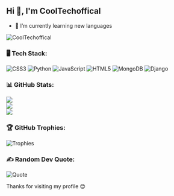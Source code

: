 ## Hi 👋, I'm CoolTechoffical
- 🌱 I’m currently learning new languages

<p align="left">
  <img src="https://komarev.com/ghpvc/?username=CoolTechoffical-Tg&label=Profile%20views&color=129e00&style=plastic" alt="CoolTechoffical" />
</p>

### 🖥️ Tech Stack:
![CSS3](https://img.shields.io/badge/-CSS3-1572B6?style=flat-square&logo=css3)
![Python](https://img.shields.io/badge/-Python-3776AB?style=flat-square&logo=python)
![JavaScript](https://img.shields.io/badge/-JavaScript-F7DF1E?style=flat-square&logo=javascript)
![HTML5](https://img.shields.io/badge/-HTML5-E34F26?style=flat-square&logo=html5)
![MongoDB](https://img.shields.io/badge/-MongoDB-47A248?style=flat-square&logo=mongodb)
![Django](https://img.shields.io/badge/-Django-092E20?style=flat-square&logo=django)

### 📊 GitHub Stats:
![](https://github-readme-stats.vercel.app/api?username=CoolTechoffical&theme=highcontrast&hide_border=false&include_all_commits=true&count_private=true)<br/>
![](https://github-readme-streak-stats.herokuapp.com/?user=CoolTechoffical&theme=highcontrast&hide_border=false)<br/>
![](https://github-readme-stats.vercel.app/api/top-langs/?username=CoolTechoffical&theme=highcontrast&hide_border=false&include_all_commits=true&count_private=true&layout=compact)

### 🏆 GitHub Trophies:
![Trophies](https://github-profile-trophy.vercel.app/?username=CoolTechoffical&theme=darkhub)

### ✍️ Random Dev Quote:
![Quote](https://quotes-github-readme.vercel.app/api?type=horizontal&theme=dark)

Thanks for visiting my profile 😊
